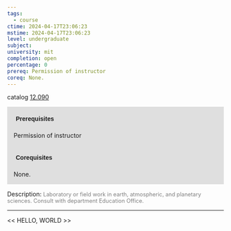```yaml
---
tags:
  - course
ctime: 2024-04-17T23:06:23
mstime: 2024-04-17T23:06:23
level: undergraduate
subject: 
university: mit
completion: open
percentage: 0
prereq: Permission of instructor
coreq: None.
---
```


catalog [12.090](http://student.mit.edu/catalog/m12a.html#12.090)

<span style="display: block; padding: 15px; background-color: rgb(100, 100, 100, 0.2);"><font id="m_prereq718_0" style="display: block; font-family: Arial, sans-serif; font-weight: bold; padding: 5px">Prerequisites</font><br><span id="prereq718_0">Permission of instructor</span></span>
<span style="display: block; padding: 15px; background-color: rgb(100, 100, 100, 0.2);"><font id="m_coreq718_0" style="display: block; font-family: Arial, sans-serif; font-weight: bold; padding: 5px">Corequisites</font><br><span id="coreq718_0">None.</span></span>

<font style="">Description:</font>
<font style="color: grey; font-size: 0.8rem;">Laboratory or field work in earth, atmospheric, and planetary sciences. Consult with department Education Office.</font>



---

<< HELLO, WORLD >>
